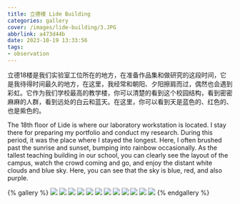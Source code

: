 ```yaml
---
title: 立德楼 Lide Building
categories: gallery
cover: /images/lide-building/3.JPG
abbrlink: a473d44b
date: 2023-10-19 13:33:56
tags:
- observation
---
```


立德18楼是我们实验室工位所在的地方，在准备作品集和做研究的这段时间，它是我待得时间最久的地方，在这里，我经常和朝阳、夕阳擦肩而过，偶然也会遇到彩虹。它作为我们学校最高的教学楼，你可以清楚的看到这个校园结构，看到密密麻麻的人群，看到远处的白云和蓝天。在这里，你可以看到天是蓝色的、红色的、也是紫色的。

The 18th floor of Lide is where our laboratory workstation is located. I stay there for preparing my portfolio and conduct my research. During this period, it was the place where I stayed the longest. Here, I often brushed past the sunrise and sunset, bumping into rainbow occasionally. As the tallest teaching building in our school, you can clearly see the layout of the campus, watch the crowd coming and go, and enjoy the distant white clouds and blue sky. Here, you can see that the sky is blue, red, and also purple.

{% gallery %}
![](/images/lide-building/1.JPG)
![](/images/lide-building/2.JPG)
![](/images/lide-building/3.JPG)
![](/images/lide-building/4.JPG)
![](/images/lide-building/5.JPG)
![](/images/lide-building/6.JPG)
![](/images/lide-building/7.JPG)
![](/images/lide-building/8.png)
![](/images/lide-building/9.png)
![](/images/lide-building/11.png)
![](/images/lide-building/12.png)
![](/images/lide-building/13.png)
{% endgallery %}
